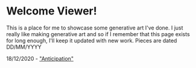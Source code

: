 # Welcome Viewer!
This is a place for me to showcase some generative art I've done. I just really like making generative art and so if I remember that this page exists for long enough, I'll keep it updated with new work.
Pieces are dated DD/MM/YYYY

18/12/2020 - ["Anticipation"](https://bakunawa0.github.io/code-art-gallery.github.io/AnticipationJS/)
